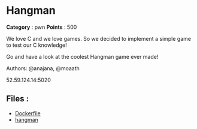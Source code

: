 # Hangman

**Category** : pwn
**Points** : 500

We love C and we love games. So we decided to implement a simple game to test our C knowledge!
Go and have a look at the coolest Hangman game ever made!

Authors: @anajana, @moaath


52.59.124.14:5020

## Files : 
 - [Dockerfile](./Dockerfile)
 - [hangman](./hangman)


